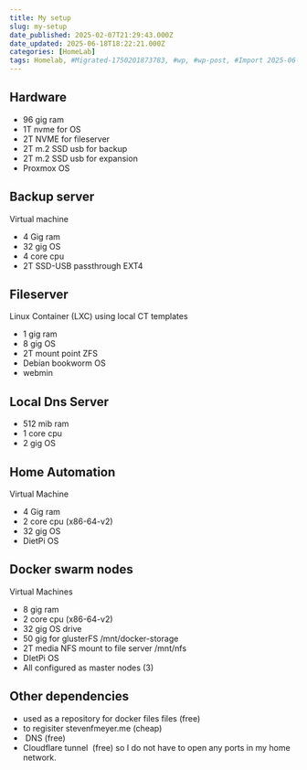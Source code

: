 ```yaml
---
title: My setup
slug: my-setup
date_published: 2025-02-07T21:29:43.000Z
date_updated: 2025-06-18T18:22:21.000Z
categories: [HomeLab]
tags: Homelab, #Migrated-1750201873783, #wp, #wp-post, #Import 2025-06-17 16:11
---
```


## Hardware



- 96 gig ram
- 1T nvme for OS
- 2T NVME for fileserver
- 2T m.2 SSD usb for backup
- 2T m.2 SSD usb for expansion
- Proxmox OS



## **Backup server**

Virtual machine

- 4 Gig ram
- 32 gig OS
- 4 core cpu
- 2T SSD-USB passthrough EXT4


## Fileserver

Linux Container (LXC) using local CT templates

- 1 gig ram
- 8 gig OS
- 2T mount point ZFS
- Debian bookworm OS
- webmin

## Local Dns Server



- 512 mib ram
- 1 core cpu
- 2 gig OS


## Home Automation

Virtual Machine

- 4 Gig ram
- 2 core cpu (x86-64-v2)
- 32 gig OS
- DietPi OS


## Docker swarm nodes

Virtual Machines

- 8 gig ram
- 2 core cpu (x86-64-v2)
- 32 gig OS drive
- 50 gig for glusterFS /mnt/docker-storage
- 2T media NFS mount to file server /mnt/nfs
- DIetPi OS
- All configured as master nodes (3)

## Other dependencies

-  used as a repository for docker files files (free)
-  to regisiter stevenfmeyer.me (cheap)
-  DNS (free)
- Cloudflare tunnel  (free) so I do not have to open any ports in my home network.
